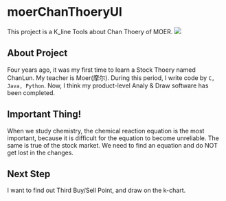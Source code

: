 # moerChanThoeryUI
This project is a K_line Tools about Chan Thoery of MOER. 
![](I:\PCG_Project\moerChanThoeryUI\images\moer_1d.png)

## About Project
 Four years ago, it was my first time to learn a Stock Thoery named ChanLun. My teacher is Moer(摩尔).
 During this period, I write code by `C, Java, Python`. Now, I think my product-level Analy & Draw software has been completed.
## Important Thing!
 When we study chemistry, the chemical reaction equation is the most important, because it is difficult for the equation to become unreliable. 
 The same is true of the stock market. We need to find an equation and do NOT get lost in the changes.
 
## Next Step
 I want to find out Third Buy/Sell Point, and draw on the k-chart.